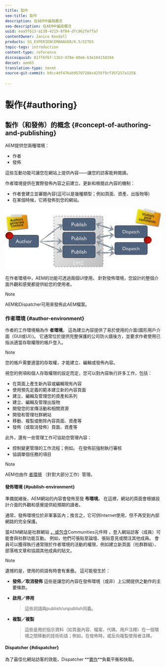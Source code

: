 ```yaml
---
title: 製作
seo-title: 製作
description: 在AEM中編寫概念
seo-description: 在AEM中編寫概念
uuid: eaa5f613-a138-4215-8f84-dfc962fe7fa7
contentOwner: Janice Kendall
products: SG_EXPERIENCEMANAGER/6.5/SITES
topic-tags: introduction
content-type: reference
discoiquuid: 81ff6f6f-11b3-4f8e-80e6-b3e104158394
docset: aem65
translation-type: tm+mt
source-git-commit: b9cc4df476ab95707284c4255f9cf35f257a1258

---
```



# 製作{#authoring}

## 製作（和發佈）的概念 {#concept-of-authoring-and-publishing}

AEM提供您兩種環境：

* 作者
* 發佈

這些互動功能可讓您在網站上提供內容——讓您的訪客能夠閱讀。

作者環境提供在實際發佈內容之前建立、更新和檢閱此內容的機制：

* 作者會建立並審閱內容(這可以是幾種類型；例如頁面、資產、出版物等)
* 在某個時候，它將發佈到您的網站。

![chlimage_1-132](assets/chlimage_1-132.png)

在作者環境中，AEM的功能可透過兩個UI使用。 針對發佈環境，您設計的整個介面外觀和感覺都提供給您的使用者。

>[!NOTE]
>
>AEM和Dispatcher可用來發佈此AEM檔案。

### 作者環境 {#author-environment}

作者的工作環境稱為作 **者環境**。 這為建立內容提供了易於使用的介面(圖形用戶介面（GUI或UI）)。 它通常位於提供完整保護的公司防火牆後方，並要求作者使用已指派適當存取權限的帳戶登入。

>[!NOTE]
>
>您的帳戶需要適當的存取權，才能建立、編輯或發佈內容。

視您的例項和個人存取權限的設定而定，您可以對內容執行許多工作，包括：

* 在頁面上產生新內容或編輯現有內容
* 使用預先定義的範本建立新的內容頁面
* 建立、編輯及管理您的資產和系列
* 建立、編輯及管理出版物
* 開發您的宣傳活動和相關資源
* 開發和管理社群網站
* 移動、複製或刪除內容頁面、資產等
* 發佈（或取消發佈）頁面、資產等

此外，還有一些管理工作可協助您管理內容：

* 控制變更管理的工作流程；例如。 在發佈前強制執行審核
* 協調單個任務的項目

>[!NOTE]
>
>AEM也由作 [者環境](/help/sites-administering/home.md) （針對大部分工作）管理。

#### 發佈環境 {#publish-environment}

準備就緒後，AEM網站的內容會發佈至發 **布環境**。 在這裡，網站的頁面會根據設計介面的外觀和感覺提供給預期的讀者。

通常，發佈環境位於非軍事區內；換言之，它可供Internet使用，但不再受到內部網路的完全保護。

當AEM網站是社群網站 [，或包含](/help/communities/overview.md)Communities元件時 [](/help/communities/author-communities.md)，登入網站訪客（成員）可能會與社群功能互動。 例如，他們可張貼至論壇、張貼意見或關注其他成員。 會員可以獲得執行通常限於作者環境的活動的權限，例如建立新頁面（社群群組）、部落格文章和協調其他成員的貼文。

>[!NOTE]
>
>遺憾的是，使用的術語有時會有重疊。 這可能發生於：
>
>* **發佈／取消發佈**
   >  這些是讓您的內容在發佈環境（或非）上公開提供之動作的主要條款。
   >
   >
* **啟用／停用**
   >  這些詞語與publish/unpublish同義。
   >
   >
* **複製／複製**
   >  這些是用於指示資料（如頁面內容、檔案、代碼、用戶注釋）在一個環境之間移動的技術術語；例如，在發佈時，或反向複製使用者注釋。
>



#### Dispatcher {#dispatcher}

為了最佳化網站訪客的效能，Dispatcher **[實作](https://helpx.adobe.com/experience-manager/dispatcher/user-guide.html)**負載平衡和快取。
